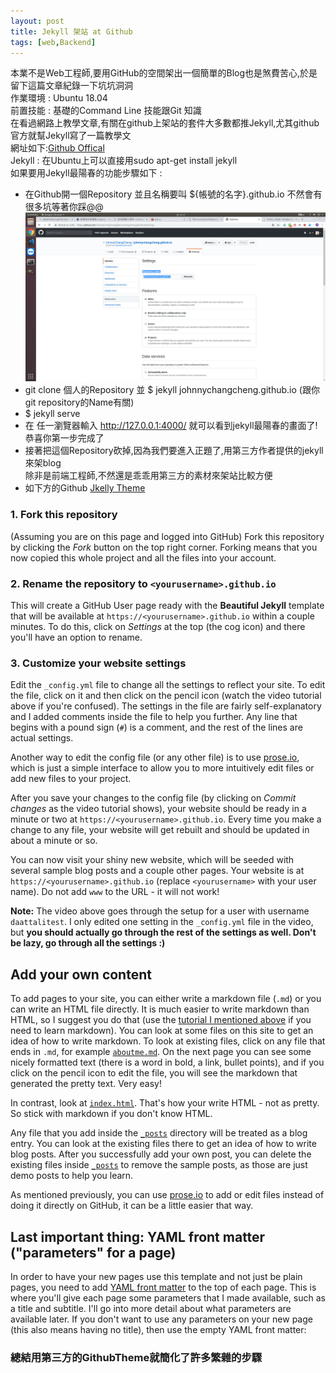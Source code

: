 ```yaml
---
layout: post
title: Jekyll 架站 at Github
tags: [web,Backend]
---
```

本業不是Web工程師,要用GitHub的空間架出一個簡單的Blog也是煞費苦心,於是留下這篇文章紀錄一下坑坑洞洞 <br/>
作業環境 : Ubuntu 18.04 <br/>
前置技能 : 基礎的Command Line 技能跟Git 知識 <br/>
在看過網路上教學文章,有關在github上架站的套件大多數都推Jekyll,尤其github官方就幫Jekyll寫了一篇教學文 <br/>
網址如下:[Github Offical](https://help.github.com/articles/using-jekyll-as-a-static-site-generator-with-github-pages/)  <br/>
Jekyll : 在Ubuntu上可以直接用sudo apt-get install jekyll <br/>
如果要用Jekyll最陽春的功能步驟如下 :<br/>
 - 在Github開一個Repository 並且名稱要叫 ${帳號的名字}.github.io 不然會有很多坑等著你踩@@ <br/>
![My github screenshot](/img/gitpage.jpg)
 - git clone 個人的Repository 並 $ jekyll johnnychangcheng.github.io (跟你git repository的Name有關)<br/>
 - $ jekyll serve  <br/>
 - 在 任一瀏覽器輸入 http://127.0.0.1:4000/ 就可以看到jekyll最陽春的畫面了!恭喜你第一步完成了 <br/>
 - 接著把這個Repository砍掉,因為我們要進入正題了,用第三方作者提供的jekyll來架blog <br/>
      除非是前端工程師,不然還是乖乖用第三方的素材來架站比較方便
 - 如下方的Github [Jkelly Theme](https://github.com/daattali/beautiful-jekyll/)  <br/>

### 1. Fork this repository

(Assuming you are on this page and logged into GitHub) Fork this repository by clicking the *Fork* button on the top right corner. Forking means that you now copied this whole project and all the files into your account.

### 2. Rename the repository to `<yourusername>.github.io`

This will create a GitHub User page ready with the **Beautiful Jekyll** template that will be available at `https://<yourusername>.github.io` within a couple minutes.  To do this, click on *Settings* at the top (the cog icon) and there you'll have an option to rename.

### 3. Customize your website settings

Edit the `_config.yml` file to change all the settings to reflect your site. To edit the file, click on it and then click on the pencil icon (watch the video tutorial above if you're confused).  The settings in the file are fairly self-explanatory and I added comments inside the file to help you further. Any line that begins with a pound sign (`#`) is a comment, and the rest of the lines are actual settings.

Another way to edit the config file (or any other file) is to use [prose.io](https://prose.io/), which is just a simple interface to allow you to more intuitively edit files or add new files to your project.

After you save your changes to the config file (by clicking on *Commit changes* as the video tutorial shows), your website should be ready in a minute or two at `https://<yourusername>.github.io`. Every time you make a change to any file, your website will get rebuilt and should be updated in about a minute or so.

You can now visit your shiny new website, which will be seeded with several sample blog posts and a couple other pages. Your website is at `https://<yourusername>.github.io` (replace `<yourusername>` with your user name). Do not add `www` to the URL - it will not work!

**Note:** The video above goes through the setup for a user with username `daattalitest`. I only edited one setting in the `_config.yml` file in the video, but **you should actually go through the rest of the settings as well. Don't be lazy, go through all the settings :)**

## Add your own content

To add pages to your site, you can either write a markdown file (`.md`) or you can write an HTML file directly.  It is much easier to write markdown than HTML, so I suggest you do that (use the [tutorial I mentioned above](https://markdowntutorial.com/) if you need to learn markdown). You can look at some files on this site to get an idea of how to write markdown. To look at existing files, click on any file that ends in `.md`, for example [`aboutme.md`](./aboutme.md). On the next page you can see some nicely formatted text (there is a word in bold, a link, bullet points), and if you click on the pencil icon to edit the file, you will see the markdown that generated the pretty text. Very easy!

In contrast, look at [`index.html`](./index.html). That's how your write HTML - not as pretty. So stick with markdown if you don't know HTML.

Any file that you add inside the [`_posts`](./_posts) directory will be treated as a blog entry.  You can look at the existing files there to get an idea of how to write blog posts.  After you successfully add your own post, you can delete the existing files inside [`_posts`](./_posts) to remove the sample posts, as those are just demo posts to help you learn.

As mentioned previously, you can use [prose.io](https://prose.io/) to add or edit files instead of doing it directly on GitHub, it can be a little easier that way.

## Last important thing: YAML front matter ("parameters" for a page)

In order to have your new pages use this template and not just be plain pages, you need to add [YAML front matter](https://jekyllrb.com/docs/front-matter/) to the top of each page. This is where you'll give each page some parameters that I made available, such as a title and subtitle. I'll go into more detail about what parameters are available later. If you don't want to use any parameters on your new page (this also means having no title), then use the empty YAML front matter:

### 總結用第三方的GithubTheme就簡化了許多繁雜的步驟
